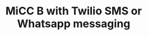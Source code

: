 ---
layout: default
title: MiCC B with Twilio SMS or Whatsapp messaging
parent: Walkthroughs
nav_order: 1
---
